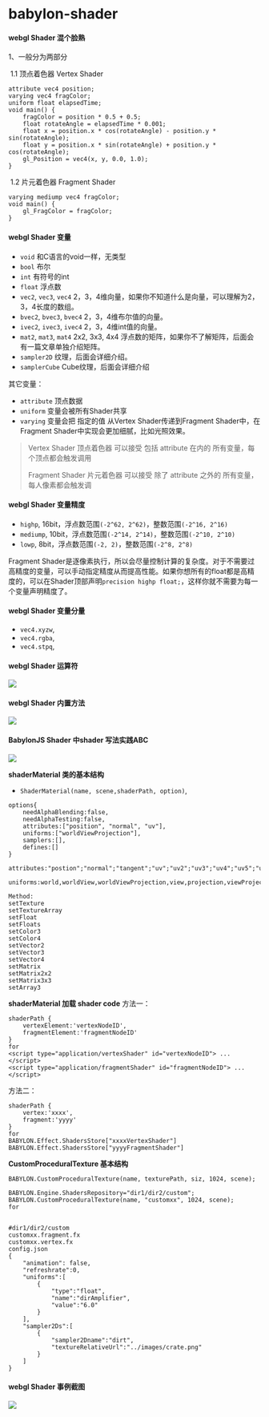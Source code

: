 # babylon-shader

#### webgl Shader 混个脸熟


1、一般分为两部分

​	1.1 顶点着色器  Vertex Shader

```
attribute vec4 position;
varying vec4 fragColor;
uniform float elapsedTime;
void main() {
    fragColor = position * 0.5 + 0.5;
    float rotateAngle = elapsedTime * 0.001;
    float x = position.x * cos(rotateAngle) - position.y * sin(rotateAngle);
    float y = position.x * sin(rotateAngle) + position.y * cos(rotateAngle);
    gl_Position = vec4(x, y, 0.0, 1.0);
}
```

​	1.2 片元着色器  Fragment Shader

```
varying mediump vec4 fragColor;
void main() {
    gl_FragColor = fragColor;
}
```

#### webgl Shader 变量

- `void` 和C语言的void一样，无类型
- `bool` 布尔
- `int` 有符号的int
- `float` 浮点数
- `vec2`, `vec3`, `vec4` 2，3，4维向量，如果你不知道什么是向量，可以理解为2，3，4长度的数组。
- `bvec2`, `bvec3`, `bvec4` 2，3，4维布尔值的向量。
- `ivec2`, `ivec3`, `ivec4` 2，3，4维int值的向量。
- `mat2`, `mat3`, `mat4` 2x2, 3x3, 4x4 浮点数的矩阵，如果你不了解矩阵，后面会有一篇文章单独介绍矩阵。
- `sampler2D` 纹理，后面会详细介绍。
- `samplerCube` Cube纹理，后面会详细介绍

其它变量：

- `attribute` 顶点数据
- `uniform` 变量会被所有Shader共享
- `varying` 变量会把 指定的值 从Vertex Shader传递到Fragment Shader中，在Fragment Shader中实现会更加细腻，比如光照效果。



> Vertex Shader 顶点着色器 可以接受 包括 attribute 在内的 所有变量，每个顶点都会触发调用
>
> Fragment Shader 片元着色器 可以接受 除了 attribute 之外的 所有变量，每人像素都会触发调



#### webgl Shader 变量精度

- `highp`, 16bit，浮点数范围`(-2^62, 2^62)`，整数范围`(-2^16, 2^16)`
- `mediump`, 10bit，浮点数范围`(-2^14, 2^14)`，整数范围`(-2^10, 2^10)`
- `lowp`, 8bit，浮点数范围`(-2, 2)`，整数范围`(-2^8, 2^8)` 

Fragment Shader是逐像素执行，所以会尽量控制计算的复杂度。对于不需要过高精度的变量，可以手动指定精度从而提高性能。如果你想所有的float都是高精度的，可以在Shader顶部声明`precision highp float;`，这样你就不需要为每一个变量声明精度了。



#### webgl Shader 变量分量

- `vec4.xyzw`, 
- `vec4.rgba`, 
- `vec4.stpq`,  



#### webgl Shader 运算符

![](screenshots/2949750-6cde500bba3b3b91.png)



#### webgl Shader 内置方法

![](screenshots/2949750-2c48a2d2459d5524.png)



#### BabylonJS Shader 中shader 写法实践ABC

![](screenshots/shade3.jpg)



**shaderMaterial 类的基本结构**


- `ShaderMaterial(name, scene,shaderPath, option)`, 

```
options{
	needAlphaBlending:false,
	needAlphaTesting:false,
	attributes:["position", "normal", "uv"],
	uniforms:["worldViewProjection"],
	samplers:[],
	defines:[]
}
```

```
attributes:"postion";"normal";"tangent";"uv";"uv2";"uv3";"uv4";"uv5";"uv6"
```

```
uniforms:world,worldView,worldViewProjection,view,projection,viewProjection
```

```
Method:
setTexture
setTextureArray
setFloat
setFloats
setColor3
setColor4
setVector2
setVector3
setVector4
setMatrix
setMatrix2x2
setMatrix3x3
setArray3
```

**shaderMaterial 加载 shader code**
方法一：
```
shaderPath {
  	vertexElement:'vertexNodeID',
  	fragmentElement:'fragmentNodeID'
}
for
<script type="application/vertexShader" id="vertexNodeID"> ... </script>
<script type="application/fragmentShader" id="fragmentNodeID"> ... </script>
```

方法二：
```
shaderPath {
  	vertex:'xxxx',
  	fragment:'yyyy'
}
for
BABYLON.Effect.ShadersStore["xxxxVertexShader"]
BABYLON.Effect.ShadersStore["yyyyFragmentShader"]
```


**CustomProceduralTexture 基本结构**
```
BABYLON.CustomProceduralTexture(name, texturePath, siz, 1024, scene);
```

```
BABYLON.Engine.ShadersRepository="dir1/dir2/custom";
BABYLON.CustomProceduralTexture(name, "customxx", 1024, scene);
for


#dir1/dir2/custom
customxx.fragment.fx
customxx.vertex.fx
config.json
{
	"animation": false,
	"refreshrate":0,
	"uniforms":[
		{
			"type":"float",
			"name":"dirAmplifier",
			"value":"6.0"
		}
	],
	"sampler2Ds":[
		{
			"sampler2Dname":"dirt",
			"textureRelativeUrl":"../images/crate.png"
		}
	]
}
```

#### webgl Shader 事例截图

![](screenshots/earthring.png)

